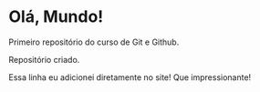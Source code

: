 # Olá, Mundo!
 Primeiro repositório do curso de Git e Github.

 Repositório criado.

 Essa linha eu adicionei diretamente no site! Que impressionante!

